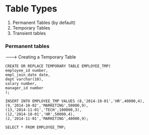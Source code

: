 
# Table Types

1. Permanent Tables (by default)
2. Temporary Tables
3. Transient tables 

### Permanent tables

---> Creating a Temporary Table

```
CREATE OR REPLACE TEMPORARY TABLE EMPLOYEE_TMP(
employee_id number,
empl_join_date date,
dept varchar(10),
salary number,
manager_id number
);
```

```
INSERT INTO EMPLOYEE_TMP VALUES (8,'2014-10-01','HR',40000,4),
(9,'2014-10-02','MARKETING',50000,9),
(13,'2014-11-01','TECH',100000,3),
(12,'2014-10-01','HR',50000,4),
(2,'2014-11-01','MARKETING',40000,9);
```

```
SELECT * FROM EMPLOYEE_TMP;
```